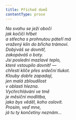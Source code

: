 ```yaml
---
title: Příchod domů
contentType: prose
---
```


_Na svahu se ježí obočí  
jak kočičí hřbet  
a střecha s prohnutou páteří má  
vražený klín do břicha trámoví.  
Dobýváš se dovnitř,  
zakopáváš o boty.  
Jsi poslední mazlavé teplo,  
které vstoupilo dovnitř —  
chřestí klíče přes srdeční tlukot.  
Klouby dobře zapadají,  
jen malá zbloudilost  
v oblasti hlezna.  
Vychrchlávání ve tmě  
je měsíční modlitba,  
jako bys věděl, koho oslovit.  
Prosím, veď mne,  
já tu ty končetiny neznám…_
